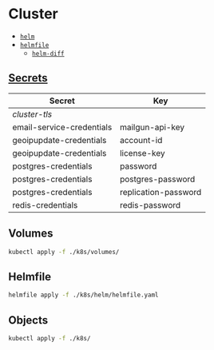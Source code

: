 # Cluster

* [`helm`](https://github.com/helm/helm)
* [`helmfile`](https://github.com/roboll/helmfile)
  * [`helm-diff`](https://github.com/databus23/helm-diff)

## [Secrets](https://kubernetes.io/docs/tasks/configmap-secret/)

| Secret | Key |
| --- | --- |
| *cluster-tls* | |
| email-service-credentials | mailgun-api-key |
| geoipupdate-credentials | account-id |
| geoipupdate-credentials | license-key |
| postgres-credentials | password |
| postgres-credentials | postgres-password |
| postgres-credentials | replication-password |
| redis-credentials | redis-password |

## Volumes

```sh
kubectl apply -f ./k8s/volumes/
```

## Helmfile

```sh
helmfile apply -f ./k8s/helm/helmfile.yaml
```

## Objects

```sh
kubectl apply -f ./k8s/
```

